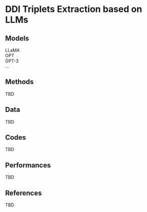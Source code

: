 # DDI Triplets Extraction based on LLMs
## Models
LLaMA   
OPT   
GPT-3   
...

## Methods
TBD

## Data
TBD

## Codes
TBD

## Performances
TBD

## References
TBD
